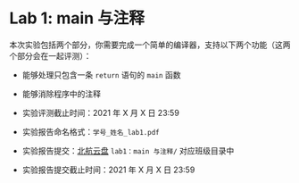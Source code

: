 # Lab 1: main 与注释

本次实验包括两个部分，你需要完成一个简单的编译器，支持以下两个功能（这两个部分会在一起评测）：
- 能够处理只包含一条 `return` 语句的 `main` 函数
- 能够消除程序中的注释



- 实验评测截止时间：2021 年 X 月 X 日 23:59
- 实验报告命名格式：`学号_姓名_lab1.pdf`
- 实验报告提交：[北航云盘](https://bhpan.buaa.edu.cn:443/link/413EA0802B7A7627A6B5112531C40772) `lab1：main 与注释/` 对应班级目录中
- 实验报告提交截止时间：2021 年 X 月 X 日 23:59